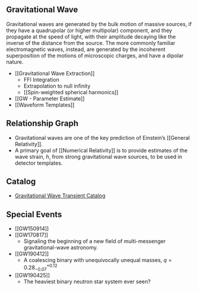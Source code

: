 ## Gravitational Wave

Gravitational waves are generated by the bulk motion of massive sources, if they have a quadrupolar (or higher multipolar) component, and they propagate at the speed of light, with their amplitude decaying like the inverse of the distance from the source. The more commonly familiar electromagnetic waves, instead, are generated by the incoherent superposition of the motions of microscopic charges, and have a dipolar nature.

- [[Gravitational Wave Extraction]]
	- FFI Integration
	- Extrapolation to null infinity
	- [[Spin-weighted spherical harmonics]]
- [[GW - Parameter Estimate]]
- [[Waveform Templates]]

## Relationship Graph

- Gravitational waves are one of the key prediction of Einstein’s [[General Relativity]]. 
- A primary goal of [[Numerical Relativity]] is to provide estimates of the wave strain, $h$, from strong gravitational wave sources, to be used in detector templates.

## Catalog

- [Gravitational Wave Transient Catalog](https://www.gw-openscience.org/eventapi/html/GWTC/) 

## Special Events

- [[GW150914]]
- [[GW170817]]
	- Signaling the beginning of a new field of multi-messenger gravitational-wave astronomy.
- [[GW190412]]
	- A coalescing binary with unequivocally unequal masses, $q=0.28_{-0.07}^{+0.12}$
- [[GW190425]]
	- The heaviest binary neutron star system ever seen?


